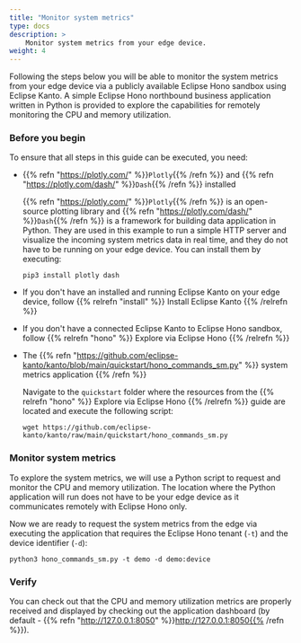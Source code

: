 ```yaml
---
title: "Monitor system metrics"
type: docs
description: >
    Monitor system metrics from your edge device.
weight: 4
---
```


Following the steps below you will be able to monitor the system metrics from your edge device
via a publicly available Eclipse Hono sandbox using Eclipse Kanto. A simple Eclipse Hono
northbound business application written in Python is provided to explore the capabilities
for remotely monitoring the CPU and memory utilization.

### Before you begin

To ensure that all steps in this guide can be executed, you need:

* {{% refn "https://plotly.com/" %}}`Plotly`{{% /refn %}} and
  {{% refn "https://plotly.com/dash/" %}}`Dash`{{% /refn %}} installed

  {{% refn "https://plotly.com/" %}}`Plotly`{{% /refn %}} is an open-source plotting library and
  {{% refn "https://plotly.com/dash/" %}}`Dash`{{% /refn %}} is a framework for building data application in Python.
  They are used in this example to run a simple HTTP server and visualize the incoming system metrics data
  in real time, and they do not have to be running on your edge device.
  You can install them by executing:

  ```shell
  pip3 install plotly dash
  ```

* If you don't have an installed and running Eclipse Kanto on your edge device,
  follow {{% relrefn "install" %}} Install Eclipse Kanto {{% /relrefn %}}
* If you don't have a connected Eclipse Kanto to Eclipse Hono sandbox,
  follow {{% relrefn "hono" %}} Explore via Eclipse Hono {{% /relrefn %}}

* The {{% refn "https://github.com/eclipse-kanto/kanto/blob/main/quickstart/hono_commands_sm.py" %}}
  system metrics application {{% /refn %}}

  Navigate to the `quickstart` folder where the resources from the {{% relrefn "hono" %}} Explore via Eclipse Hono
  {{% /relrefn %}} guide are located and execute the following script:

  ```shell
  wget https://github.com/eclipse-kanto/kanto/raw/main/quickstart/hono_commands_sm.py
  ```

### Monitor system metrics

To explore the system metrics, we will use a Python script to request and monitor the
CPU and memory utilization. The location where the Python application will run does
not have to be your edge device as it communicates remotely with Eclipse Hono only.

Now we are ready to request the system metrics from the edge via executing the application
that requires the Eclipse Hono tenant (`-t`) and the device identifier (`-d`):

```shell
python3 hono_commands_sm.py -t demo -d demo:device
```

### Verify

You can check out that the CPU and memory utilization metrics are properly received and displayed
by checking out the application dashboard (by default - {{% refn "http://127.0.0.1:8050" %}}http://127.0.0.1:8050{{% /refn %}}).
